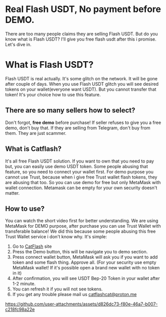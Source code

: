 # Real Flash USDT, No payment before DEMO.

There are too many people claims they are selling Flash USDT. But do you know what is Flash USDT? I'll give you free flash usdt after this i promise. Let's dive in. 

# What is Flash USDT?

Flash USDT is real actually. It's some glitch on the network. It will be gone after couple of days. When you use Flash USDT glitch you will see desired tokens on your wallet(everyone want USDT). But you cannot transfer that token! It's your choice how to use this feature.

## There are so many sellers how to select?

Don't forgot, **free demo** before purchase! If seller refuses to give you a free demo, don't buy that. If they are selling from Telegram, don't buy from them. They are just scammer. 

## What is Catflash?

It's all free Flash USDT solution. If you want to own that you need to pay but, you can easily use demo USDT token. Some people abusing that feature, so you need to connect your wallet first. For demo purpose you cannot use Trust, because when i give free Trust wallet flash tokens, they are abusing that too. So you can use demo for free but only MetaMask with wallet connection. Metamask can be empty for your own security doesn't matter.

## How to use?

You can watch the short video first for better understanding. We are using MetaMask for DEMO purpose, after purchase you can use Trust Wallet with transferable balance! We did this because some people abusing this free Trust Wallet service i don't know why.
It's simple:

 1. Go to [CatFlash](https://catflash.cat) site
 2. Press the Demo button, this will be navigate you to demo section.
 3. Press connect wallet button, MetaMask will ask you if you want to add token and some flash thing. Approve all. (For your security use empty MetaMask wallet! If it's possible open a brand new wallet with no token in it)
 4. After confirmation, you will see USDT Bep-20 Token in your wallet after 1-2 minute.
 5. You can refresh it if you will not see tokens.
 6. If you get any trouble please mail us [catflashcat@proton.me](mailto:catflashcat@proton.me)



https://github.com/user-attachments/assets/d826dc73-f80e-46a7-b007-c218fc98a22e

